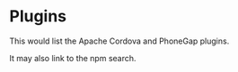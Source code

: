 # Plugins

This would list the Apache Cordova and PhoneGap plugins.

It may also link to the npm search.
